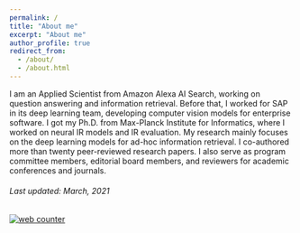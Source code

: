 ```yaml
---
permalink: /
title: "About me"
excerpt: "About me"
author_profile: true
redirect_from: 
  - /about/
  - /about.html
---
```


I am an Applied Scientist from Amazon Alexa AI Search, working on question answering and information retrieval. Before that, I worked for SAP in its deep learning team, developing computer vision models for enterprise software. I got my Ph.D. from Max-Planck Institute for Informatics, where I worked on neural IR models and IR evaluation. My research mainly focuses on the deep learning models for ad-hoc information retrieval. I co-authored more than twenty peer-reviewed research papers. I also serve as program committee members, editorial board members, and reviewers for academic conferences and journals. 

###### Last updated: March, 2021

<!-- hitwebcounter Code START -->
<a href="https://www.hitwebcounter.com" target="_blank">
<img src="https://hitwebcounter.com/counter/counter.php?page=7762271&style=0025&nbdigits=5&type=page&initCount=0" title="Free Counter" Alt="web counter"   border="0" /></a>        
